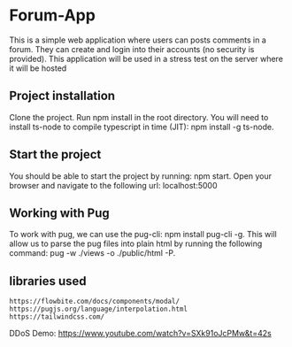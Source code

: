 # Forum-App
This is a simple web application where users can posts comments in a forum. They can create and login into their accounts (no security is provided). This application will be used in a stress test on the server where it will be hosted

## Project installation
Clone the project. Run npm install in the root directory. You will need to install ts-node to compile typescript in time (JIT): npm install -g ts-node. 

## Start the project
You should be able to start the project by running: npm start. Open your browser and navigate to the following url: localhost:5000

## Working with Pug
To work with pug, we can use the pug-cli: npm install pug-cli -g. This will allow us to parse the pug files into plain html by running the following command: pug -w ./views -o ./public/html -P.

## libraries used
```
https://flowbite.com/docs/components/modal/
https://pugjs.org/language/interpolation.html
https://tailwindcss.com/
```

DDoS Demo: https://www.youtube.com/watch?v=SXk91oJcPMw&t=42s
